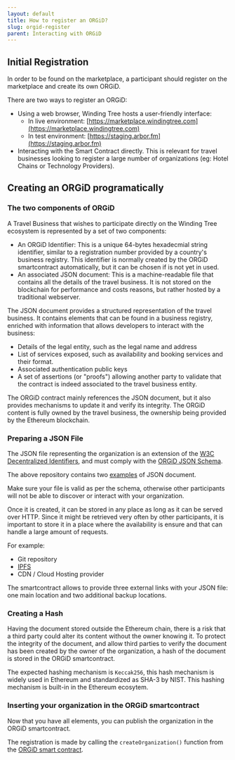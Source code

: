 ```yaml
---
layout: default
title: How to register an ORGiD?
slug: orgid-register
parent: Interacting with ORGiD
---
```


## Initial Registration

In order to be found on the marketplace, a participant should register on the marketplace and create its own ORGiD.

There are two ways to register an ORGiD:

* Using a web browser, Winding Tree hosts a user-friendly interface:
  * In live environment: [https://marketplace.windingtree.com](https://marketplace.windingtree.com)
  * In test environment: [https://staging.arbor.fm](https://staging.arbor.fm)
* Interacting with the Smart Contract directly. This is relevant for travel businesses looking to register a large number of organizations (eg: Hotel Chains or Technology Providers).

## Creating an ORGiD programatically

### The two components of ORGiD

A Travel Business that wishes to participate directly on the Winding Tree ecosystem is represented by a set of two components:

* An ORGiD Identifier: This is a unique 64-bytes hexadecmial string identifier, similar to a registration number provided by a country's business registry. This identifier is normally created by the ORGiD smartcontract automatically, but it can be chosen if is not yet in used.
* An associated JSON document: This is a machine-readable file that contains all the details of the travel business. It is not stored on the blockchain for performance and costs reasons, but rather hosted by a traditional webserver.

The JSON document provides a structured representation of the travel business. It contains elements that can be found in a business registry, enriched with information that allows developers to interact with the business:

* Details of the legal entity, such as the legal name and address
* List of services exposed, such as availability and booking services and their format.
* Associated authentication public keys
* A set of assertions (or "proofs") allowing another party to validate that the contract is indeed associated to the travel business entity.

The ORGiD contract mainly references the JSON document, but it also provides mechanisms to update it and verify its integrity. The ORGiD content is fully owned by the travel business, the ownership being provided by the Ethereum blockchain.

### Preparing a JSON File

The JSON file representing the organization is an extension of the [W3C Decentralized Identifiers](https://w3c.github.io/did-core/), and must comply with the [ORGiD JSON Schema](https://github.com/windingtree/org.json-schema).

The above repository contains two [examples](https://github.com/windingtree/org.json-schema/tree/master/examples) of JSON document.

Make sure your file is valid as per the schema, otherwise other participants will not be able to discover or interact with your organization.

Once it is created, it can be stored in any place as long as it can be served over HTTP. Since it might be retrieved very often by other participants, it is important to store it in a place where the availability is ensure and that can handle a large amount of requests.

For example:

* Git repository
* [IPFS](https://ipfs.io)
* CDN / Cloud Hosting provider

The smartcontract allows to provide three external links with your JSON file: one main location and two additional backup locations.

### Creating a Hash

Having the document stored outside the Ethereum chain, there is a risk that a third party could alter its content without the owner knowing it. To protect the integrity of the document, and allow third parties to verify the document has been created by the owner of the organization, a hash of the document is stored in the ORGiD smartcontract.

The expected hashing mechanism is `Keccak256`, this hash mechanism is widely used in Ethereum and standardized as SHA-3 by NIST. This hashing mechanism is built-in in the Ethereum ecosytem.

### Inserting your organization in the ORGiD smartcontract

Now that you have all elements, you can publish the organization in the ORGiD smartcontract.

The registration is made by calling the `createOrganization()` function from the [ORGiD smart contract](https://github.com/windingtree/org.id).
